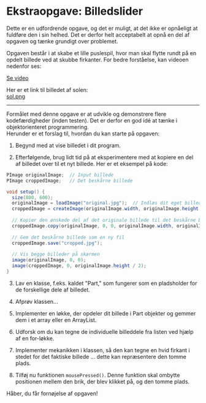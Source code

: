 # Ekstraopgave: Billedslider

Dette er en udfordrende opgave, og det er muligt, at det ikke er opnåeligt at fuldføre den i sin helhed. Det er derfor helt acceptabelt at opnå en del af opgaven og tænke grundigt over problemet.

Opgaven består i at skabe et lille puslespil, hvor man skal flytte rundt på en opdelt billede ved at skubbe firkanter. For bedre forståelse, kan videoen nedenfor ses:

[Se video](https://www.youtube.com/embed/0l1NlJ-ujDc)

Her er et link til billedet af solen:   
[sol.png](sol.png)

---

Formålet med denne opgave er at udvikle og demonstrere flere kodefærdigheder (inden testen). Det er derfor en god idé at tænke i objektorienteret programmering.    
Herunder er et forslag til, hvordan du kan starte på opgaven:

1. Begynd med at vise billedet i dit program.

2. Efterfølgende, brug lidt tid på at eksperimentere med at kopiere en del af billedet over til et nyt billede. Her er et eksempel på kode:

```java
PImage originalImage;  // Input billede
PImage croppedImage;   // Det beskårne billede

void setup() {
  size(800, 600);
  originalImage = loadImage("original.jpg");  // Indlæs dit eget billede her
  croppedImage = createImage(originalImage.width, originalImage.height / 2, RGB);
  
  // Kopier den ønskede del af det originale billede til det beskårne billede
  croppedImage.copy(originalImage, 0, 0, originalImage.width, originalImage.height / 2, 0, 0, originalImage.width, originalImage.height / 2);
  
  // Gem det beskårne billede som en ny fil
  croppedImage.save("cropped.jpg");
  
  // Vis begge billeder på skærmen
  image(originalImage, 0, 0);
  image(croppedImage, 0, originalImage.height / 2);
}
```

3. Lav en klasse, f.eks. kaldet "Part," som fungerer som en pladsholder for de forskellige dele af billedet.

4. Afprøv klassen...

5. Implementer en løkke, der opdeler dit billede i Part objekter og gemmer dem i et array eller en ArrayList.

6. Udforsk om du kan tegne de individuelle billeddele fra listen ved hjælp af en for-løkke.

7. Implementer mekanikken i klassen, så den kan tegne en hvid firkant i stedet for det faktiske billede ... dette kan repræsentere den tomme plads.

8. Tilføj nu funktionen `mousePressed()`. Denne funktion skal ombytte positionen mellem den brik, der blev klikket på, og den tomme plads.

Håber, du får fornøjelse af opgaven!